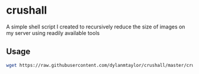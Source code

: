 # crushall
A simple shell script I created to recursively reduce the size of images on my server using readily available tools

## Usage

```bash
wget https://raw.githubusercontent.com/dylanmtaylor/crushall/master/crushall.sh; chmod +x crushall.sh; ./crushall.sh
```
